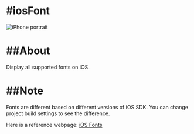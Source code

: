#iosFont
===============
![iPhone portrait](https://raw.github.com/cool8jay/iosFont/master/iosfont.png)

##About
==========

Display all supported fonts on iOS.

##Note
==========
Fonts are different based on different versions of iOS SDK. You can change project build settings to see the difference.

Here is a reference webpage:
[iOS Fonts](http://iosfonts.com/)